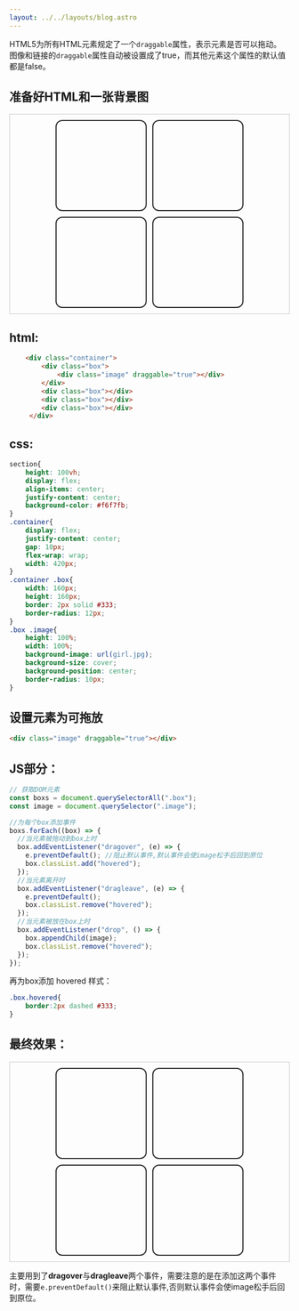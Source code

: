 ```yaml
---
layout: ../../layouts/blog.astro
---
```

HTML5为所有HTML元素规定了一个`draggable`属性，表示元素是否可以拖动。
图像和链接的`draggable`属性自动被设置成了true，而其他元素这个属性的默认值都是false。

## 准备好HTML和一张背景图

<section class="demo-code-border">
    <div class="demo-container">
        <div class="demo-box">
            <div class="demo-image"></div>
        </div>
        <div class="demo-box"></div>
        <div class="demo-box"></div>
        <div class="demo-box"></div>
    </div>
</section>
<style>
.demo-code-border{
display: flex;
align-items: center;
justify-content: center;
border:1px solid #ccc;
margin:5px 0;
padding:10px 0
}
.demo-container{
display: flex;
justify-content: center;
gap: 10px;
flex-wrap: wrap;
width: 420px;
}
.demo-container .demo-box{
width: 160px;
height: 160px;
border: 2px solid var(--dark-box-border, #333);
border-radius: 12px;
}
.demo-box .demo-image{
height: 100%;
width: 100%;
background-image: url(../../../../public/images/girl.jpg);
background-size: cover;
background-position: center;
border-radius: 10px;
}
body.dark-mode{
--dark-box-border:#ccc
}
</style>

## html:  

```html
    <div class="container">
        <div class="box">
            <div class="image" draggable="true"></div>
        </div>
        <div class="box"></div>
        <div class="box"></div>
        <div class="box"></div>
     </div>
```

## css:
```css
section{
    height: 100vh;
    display: flex;
    align-items: center;
    justify-content: center;
    background-color: #f6f7fb;
}
.container{
    display: flex;
    justify-content: center;
    gap: 10px;
    flex-wrap: wrap;
    width: 420px;
}
.container .box{
    width: 160px;
    height: 160px;
    border: 2px solid #333;
    border-radius: 12px;
}
.box .image{
    height: 100%;
    width: 100%;
    background-image: url(girl.jpg);
    background-size: cover;
    background-position: center;
    border-radius: 10px;
}

```
## 设置元素为可拖放
```html
<div class="image" draggable="true"></div>
```
## JS部分：
```js
// 获取DOM元素
const boxs = document.querySelectorAll(".box");
const image = document.querySelector(".image");

//为每个box添加事件
boxs.forEach((box) => {
  //当元素被拖动到box上时
  box.addEventListener("dragover", (e) => {
    e.preventDefault(); //阻止默认事件,默认事件会使image松手后回到原位
    box.classList.add("hovered");
  });
  //当元素离开时
  box.addEventListener("dragleave", (e) => {
    e.preventDefault();
    box.classList.remove("hovered");
  });
  //当元素被放在box上时
  box.addEventListener("drop", () => {
    box.appendChild(image);
    box.classList.remove("hovered");
  });
});
```
再为box添加 hovered 样式：

```css
.box.hovered{
    border:2px dashed #333;
}
```
## 最终效果：
<section class="code-border">
    <div class="container">
        <div class="box">
            <div class="image" draggable="true"></div>
        </div>
        <div class="box"></div>
        <div class="box"></div>
        <div class="box"></div>
    </div>
</section>
<script>
const boxs = document.querySelectorAll(".box");
const image = document.querySelector(".image");
boxs.forEach((box) => {
  box.addEventListener("dragover", (e) => {
    e.preventDefault(); 
    box.classList.add("hovered");
  });
  box.addEventListener("dragleave", (e) => {
    e.preventDefault();
    box.classList.remove("hovered");
  });
  box.addEventListener("drop", () => {
    box.appendChild(image);
    box.classList.remove("hovered");
  });
});
</script>
<style>
.code-border{
display: flex;
align-items: center;
justify-content: center;
border:1px solid #ccc;
margin:5px 0;
padding:10px 0
}
.container{
display: flex;
justify-content: center;
gap: 10px;
flex-wrap: wrap;
width: 420px;
}
.container .box{
width: 160px;
height: 160px;
border: 2px solid var(--dark-box-border, #333);
border-radius: 12px;
}
.box .image{
height: 100%;
width: 100%;
background-image: url(../../../../public/images/girl.jpg);
background-size: cover;
background-position: center;
border-radius: 10px;
}
.box.hovered{
border:2px dashed var(--dark-box-border, #333);
}
body.dark-mode{
--dark-box-border:#ccc
}
</style>

主要用到了**dragover**与**dragleave**两个事件，需要注意的是在添加这两个事件时，需要<code>e.preventDefault()</code>来阻止默认事件,否则默认事件会使image松手后回到原位。






